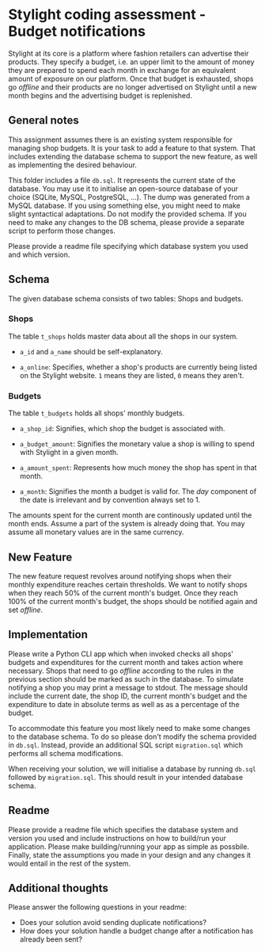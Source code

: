 # Stylight coding assessment - Budget notifications
Stylight at its core is a platform where fashion retailers can advertise their products. They specify a budget, i.e. an upper limit to the amount of money they are prepared to spend each month in exchange for an equivalent amount of exposure on our platform. Once that budget is exhausted, shops go _offline_ and their products are no longer advertised on Stylight until a new month begins and the advertising budget is replenished.

## General notes
This assignment assumes there is an existing system responsible for managing shop budgets. It is your task to add a feature to that system.  That includes extending the database schema to support the new feature, as well as implementing the desired behaviour.

This folder includes a file `db.sql`. It represents the current state of the database. You may use it to initialise an open-source database of your choice (SQLite, MySQL, PostgreSQL, ...). The dump was generated from a MySQL database. If you using something else, you might need to make slight syntactical adaptations. Do not modify the provided schema. If you need to make any changes to the DB schema, please provide a separate script to perform those changes.

Please provide a readme file specifying which database system you used and which version.


## Schema
The given database schema consists of two tables: Shops and budgets.

### Shops
The table `t_shops` holds master data about all the shops in our system.

* `a_id` and `a_name` should be self-explanatory.

* `a_online`: Specifies, whether a shop's products are currently being listed on the Stylight website. `1` means they are listed, `0` means they aren't.

### Budgets
The table `t_budgets` holds all shops' monthly budgets.

* `a_shop_id`: Signifies, which shop the budget is associated with.

* `a_budget_amount`: Signifies the monetary value a shop is willing to spend with Stylight in a given month.

* `a_amount_spent`: Represents how much money the shop has spent in that month.

* `a_month`: Signifies the month a budget is valid for. The _day_ component of the date is irrelevant and by convention always set to 1.

The amounts spent for the current month are continously updated until the month ends. Assume a part of the system is already doing that. You may assume all monetary values are in the same currency.


## New Feature
The new feature request revolves around notifying shops when their monthly expenditure reaches certain thresholds. We want to notify shops when they reach 50% of the current month's budget. Once they reach 100% of the current month's budget, the shops should be notified again and set _offline_.


## Implementation
Please write a Python CLI app which when invoked checks all shops' budgets and expenditures for the current month and takes action where necessary. Shops that need to go _offline_ according to the rules in the previous section should be marked as such in the database. To simulate notifying a shop you may print a message to stdout. The message should include the current date, the shop ID, the current month's budget and the expenditure to date in absolute terms as well as as a percentage of the budget.

To accommodate this feature you most likely need to make some changes to the database schema. To do so please don't modify the schema provided in `db.sql`. Instead, provide an additional SQL script `migration.sql` which performs all schema modifications.

When receiving your solution, we will initialise a database by running `db.sql` followed by `migration.sql`. This should result in your intended database schema.


## Readme
Please provide a readme file which specifies the database system and version you used and include instructions on how to build/run your application. Please make building/running your app as simple as possbile. Finally, state the assumptions you made in your design and any changes it would entail in the rest of the system.

## Additional thoughts
Please answer the following questions in your readme:
* Does your solution avoid sending duplicate notifications?
* How does your solution handle a budget change after a notification has already been sent?